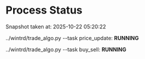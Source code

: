 # Process Status

Snapshot taken at: 2025-10-22 05:20:22

../wintrd/trade_algo.py --task price_update: **RUNNING**

../wintrd/trade_algo.py --task buy_sell: **RUNNING**

